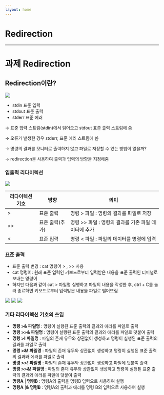 ```yaml
---
layout: home
---
```

# Redirection

---
# 과제 Redirection

## Redirection이란?

<img src ="https://file.notion.so/f/s/52c83eba-a25f-42f8-a51a-eee022254483/img1.daumcdn.png?id=a0b3eab3-6656-4061-b58f-6922526b35eb&table=block&spaceId=f7f5a27f-fb49-4dd8-8a47-1d1cb5901c61&expirationTimestamp=1682660298281&signature=VcMbspAf5BY_MXrpeod9ZmcgmZ8YoR_TE3lv8cUSVt8&downloadName=img1.daumcdn.png">

- stdin 표준 입력
- stdout 표준 출력
- stderr 표준 에러

→ 표준 입력 스트림(stdin)에서 읽어오고 stdout 표준 출력 스트림에 씀

→ 오류가 발생한 경우 stderr, 표준 에러 스트림에 씀

→ 명령의 결과를 모니터로 출력하지 않고 파일로 저장할 수 있는 방법이 없을까?

→ redirection을 사용하여 출력과 입력의 방향을 지정해줌

### 입출력 리다이렉션


<img src ="https://file.notion.so/f/s/ea1b24ac-21b8-46e5-8373-7cda04a46aa9/%EB%A6%AC%EB%8B%A4%EC%9D%B4%EB%A0%89%EC%85%98.jpg?id=895d5516-0abc-4724-945e-d9233d70aa33&table=block&spaceId=f7f5a27f-fb49-4dd8-8a47-1d1cb5901c61&expirationTimestamp=1682660314971&signature=FWUNXHy5dXOqAdturVal0sJBvlFax0f2omb0eDwz778&downloadName=%EB%A6%AC%EB%8B%A4%EC%9D%B4%EB%A0%89%EC%85%98.jpg">

| 리다이렉션 기호 | 방향 | 의미 |
| --- | --- | --- |
| > | 표준 출력 | 명령 > 파일 : 명령의 결과를 파일로 저장 |
| >> | 표준 출력(추가) | 명령 >> 파일 : 명령의 결과를 기존 파일 데이터에 추가 |
| < | 표준 입력 | 명령 < 파일 : 파일의 데이터를 명령에 입력 |

### 표준 출력

- 표준 출력 변경 : cat 명령어 > , >> 사용
- cat 명령어: 원래 표준 입력인 키보드로부터 입력받은 내용을 표준 출력인 터미널로 보내는 명령어
- 하지만 다음과 같이 cat > 파일명 실행하고 파일의 내용을 작성한 후, ctrl + C를 눌러 종료하면 키보드로부터 입력받은 내용을 파일로 떨어뜨림

<img src ="https://file.notion.so/f/s/889876f3-e576-4b6a-ac2d-ea2b8e69efda/Untitled.png?id=ed720c41-bc17-4cd1-a048-63dc5cc8e8e9&table=block&spaceId=f7f5a27f-fb49-4dd8-8a47-1d1cb5901c61&expirationTimestamp=1682660328086&signature=nx87QjMzthtgF2CaNJNlUAhoG5GPRTfICcR86HDAVHo&downloadName=Untitled.png">

<img src ="https://file.notion.so/f/s/49ac2693-301f-498d-a779-dab46216caa3/Untitled.png?id=0cbb1708-8a71-4107-aca8-0a628062b593&table=block&spaceId=f7f5a27f-fb49-4dd8-8a47-1d1cb5901c61&expirationTimestamp=1682660341948&signature=Y7LJmA5XMcUSNjBRtXvS4fp_eCeBvtlhuKDCBfwphCA&downloadName=Untitled.png">

<img src ="https://file.notion.so/f/s/3783baea-44ea-499c-8c40-43314060821b/Untitled.png?id=75549ea9-c52a-4f82-a13c-addd297e66a9&table=block&spaceId=f7f5a27f-fb49-4dd8-8a47-1d1cb5901c61&expirationTimestamp=1682660351058&signature=isjP8HMUOdkZNqelhnjntmSM_FyjfxXs7ZOBG6fT1Ls&downloadName=Untitled.png">

### 기타 리다이렉션 기호의 쓰임

- **명령 >& 파일명** : 명령이 실행된 표준 출력의 결과와 에러를 파일로 출력
- **명령 >>& 파일명** : 명령이 실행된 표준 출력의 결과와 에러를 파일로 덧붙여 출력
- **명령 >! 파일명** : 파일의 존재 유무와 상관없이 생성하고 명령이 실행된 표준 출력의 결과를 파일로 출력
- **명령 >&! 파일명** : 파일의 존재 유무와 상관없이 생성하고 명령이 실행된 표준 출력의 결과와 에러를 파일로 출력
- **명령 >>! 파일명** : 파일의 존재 유무와 상관없이 생성하고 파일에 덧붙여 출력
- **명령 >>&! 파일명** : 파일의 존재 유무와 상관없이 생성하고 명령이 실행된 표준 출력의 결과와 에러를 파일에 덧붙여 출력
- **명령A | 명령B** : 명령A의 출력을 명령B 입력으로 사용하여 실행
- **명령A |& 명령B** : 명령A의 출력과 에러를 명령 B의 입력으로 사용하여 실행